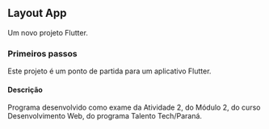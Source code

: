 ## Layout App

Um novo projeto Flutter.

### Primeiros passos

Este projeto é um ponto de partida para um aplicativo Flutter.

#### Descrição

Programa desenvolvido como exame da Atividade 2, do Módulo 2, do curso Desenvolvimento Web, do programa Talento Tech/Paraná.

